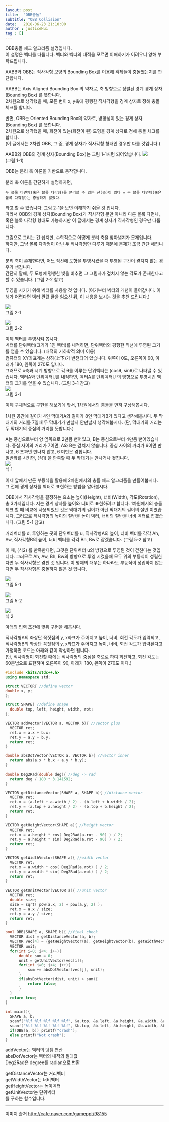 ```yaml
---
layout: post
title:  "OBB충돌"
subtitle: "OBB Collision"
date:   2018-06-23 21:10:00
author : justiceHui
tag : []
---
```


OBB충돌 체크 알고리즘 설명입니다.<br>
이 설명은 벡터를 다룹니다. 벡터와 벡터의 내적을 모르면 이해하기가 어려우니 양해 부탁드립니다.<br>

AABB와 OBB는 직사각형 모양의 Bounding Box를 이용해 객체들이 충돌했는지를 판단합니다.<br>

AABB는 Axis Aligned Bounding Box 의 약자로, 축 방향으로 정렬된 경계 경계 상자(Bounding Box) 를 뜻합니다.<br>
2차원으로 생각했을 때, 모든 변이 x, y축에 평행한 직사각형을 경계 상자로 정해 충돌 체크를 합니다.

반면, OBB는 Oriented Bounding Box의 약자로, 방향성이 있는 경계 상자(Bounding Box) 를 뜻합니다.<br>
2차원으로 생각했을 때, 회전이 있는(회전이 된) 도형을 경계 상자로 정해 충돌 체크를 합니다.<br>
(이 글에서는 2차원 OBB, 그 중, 경계 상자가 직사각형 형태인 경우만 다룰 것입니다.)

AABB와 OBB의 경계 상자(Bounding Box)는 그림 1-1처럼 되어있습니다.
<img src = "blob:https://imgur.com/d07a10df-7702-4465-b54b-46b6b5344abb"><br>
(그림 1-1)

OBB는 분리 축 이론을 기반으로 동작합니다.

분리 축 이론을 간단하게 설명하자면,<br>
```
두 볼록 다면체(혹은 볼록 다각형)를 분리할 수 있는 선(축)이 있다 ⇔ 두 볼록 다면체(혹은 볼록 다각형)는 충돌하지 않았다.
```
라고 할 수 있습니다. 그림 2-1을 보면 이해하기 쉬울 것 입니다.<br>
따라서 OBB의 경계 상자(Bounding Box)가 직사각형 뿐만 아니라 다른 볼록 다면체, 혹은 볼록 다각형 형태도 가능하지만 이 글에서는 경계 상자가 직사각형인 경우만 다룹니다.<br>

그림으로 그리는 건 쉽지만, 수학적으로 어떻게 분리 축을 찾아낼지가 문제입니다.<br>
하지만, 그냥 볼록 다각형이 아닌 두 직사각형만 다루기 때문에 문제가 조금 간단 해집니다.<br>

분리 축이 존재한다면, 어느 직선에 도형을 투영시켰을 때 투영된 구간이 곂치지 않는 경우가 생깁니다.<br>
간단히 말해, 두 도형에 평행한 빛을 비추면 그 그림자가 곂치지 않는 각도가 존재한다고 할 수 있습니다. (그림 2-2 참고)<br>

투영을 시키기 위해 벡터를 사용할 것 입니다. (여기부터 벡터의 개념이 들어갑니다. 이해가 어렵다면 벡터 관련 글을 읽으신 뒤, 이 내용을 보시는 것을 추천 드립니다.)

<img src = "https://i.imgur.com/fzPjORr.png"><br>
그림 2-1

<img src = "https://i.imgur.com/C7i9obX.png"><br>
그림 2-2

이제 벡터를 투영시켜 봅시다.<br>
벡터를 단위벡터(크기가 1인 벡터)를 내적하면, 단위벡터와 평행한 직선에 투영된 크기를 얻을 수 있습니다. (내적의 기하학적 의미 이용)<br>
컴퓨터의 XY좌표계는 상하(上下)가 반전되어 있습니다. 위쪽이 0도, 오른쪽이 90, 아래가 180, 왼쪽이 270도 입니다.<br>
그러므로 x축과 시계 방향으로 각 θ를 이루는 단위벡터는 (cosθ, sinθ)로 나타낼 수 있습니다. 벡터A와 단위벡터U를 내적하면, 벡터A를 단위벡터U 의 방향으로 투영시킨 벡터의 크기를 얻을 수 있습니다. (그림 3-1 참고)<br>
<img src = "https://i.imgur.com/pc3mP7a.png"><br>
그림 3-1

이제 구체적으로 구현을 해보기에 앞서, 1차원에서의 충돌을 먼저 구상해봅시다.<br>

1차원 공간에 길이가 4인 막대기A와 길이가 8인 막대기B가 있다고 생각해봅시다. 두 막대기의 거리를 7일때 두 막대기가 만날지 안만날지 생각해봅시다. (단, 막대기의 거리는 두 막대기의 중심의 거리를 뜻합니다.)<br>

A는 중심으로부터 양 옆쪽으로 2만큼 뻗어있고, B는 중심으로부터 4만큼 뻗어있습니다. 중심 사이의 거리가 7이면, A와 B는 곂치지 않습니다. 중심 사이의 거리가 6이면 만나고, 6 초과면 만나지 않고, 6 미만은 곂칩니다.<br>
일반화를 시키면,  (식1) 을 만족할 때 두 막대기는 만나거나 곂칩니다.<br>
<img src = "https://i.imgur.com/d0Uajj2.png"><br>
식 1

이제 앞에서 만든 부등식을 활용해 2차원에서의 충돌 체크 알고리즘을 만들어봅시다.<br>
그 전에 경계 상자를 벡터로 표현하는 방법을 알아봅시다.<br>

OBB에서 직사각형을 결정하는 요소는 높이(Height), 너비(Width), 각도(Rotation), 총 3가지입니다. 저는 경계 상자를 높이와 너비로 표현하려고 합니다. 1차원에서의 충돌 체크 할 때 비교에 사용되었던 것은 막대기의 길이가 아닌 막대기의 길이의 절반 이였습니다. 그러므로 직사각형의 높이의 절반을 높이 벡터, 너비의 절반을 너비 벡터로 잡겠습니다. (그림 5-1 참고)

거리벡터를 d, 투영하는 곳의 단위벡터를 u, 직사각형A의 높이, 너비 벡터를 각각 Ah, Aw, 직사각형B의 높이, 너비 벡터를 각각 Bh, Bw로 잡겠습니다. (그림 5-2 참고)

이 때,  (식2) 를 만족한다면, 그것은 단위벡터 u의 방향으로 투영된 것이 곂친다는 것입니다. 그러므로 Ah, Aw, Bh, Bw의 방향으로 투영 시켰을때 모두 위의 부등식이 성립한다면 두 직사각형은 곂친 것 입니다. 이 명제의 대우는 하나라도 부등식이 성립하지 않는다면  두 직사각형은 충돌하지 않은 것 입니다.

<img src = "https://i.imgur.com/uDlLXnp.png"><br>
그림 5-1

<img src = "https://i.imgur.com/KENLUsv.png"><br>
그림 5-2

<img src = "https://i.imgur.com/BwMyt1Y.png"><br>
식 2

아래의 입력 조건에 맞춰 구현을 해봅시다.

직사각형A의 좌상단 꼭짓점의 y, x좌표가 주어지고 높이, 너비, 회전 각도가 입력되고,<br>
직사각형B의 좌상단 꼭짓점의 y, x좌표가 주어지고 높이, 너비, 회전 각도가 입력된다고 가정하면 코드는 아래와 같이 작성하면 됩니다.<br>
(단, 직사각형이 회전할 때에는 직사각형의 중심을 축으로 하여 회전하고, 회전 각도는 60분법으로 표현하며 오른쪽이 90, 아래가 180, 왼쪽이 270도 이다.)

```cpp
#include <bits/stdc++.h>
using namespace std;

struct VECTOR{ //define vector
double x, y;
};

struct SHAPE{ //define shape
  double top, left, height, width, rot;
};

VECTOR addVector(VECTOR a, VECTOR b){ //vector plus
  VECTOR ret;
  ret.x = a.x + b.x;
  ret.y = a.y + b.y;
  return ret;
}

double absDotVector(VECTOR a, VECTOR b){ //vector inner
  return abs(a.x * b.x + a.y * b.y);
}

double Deg2Rad(double deg){ //deg -> rad
  return deg / 180 * 3.141592;
}

VECTOR getDistanceVector(SHAPE a, SHAPE b){ //distance vector
  VECTOR ret;
  ret.x = (a.left + a.width / 2) - (b.left + b.width / 2);
  ret.y = (a.top + a.height / 2) - (b.top + b.height / 2);
  return ret;
}

VECTOR getHeightVector(SHAPE a){ //height vector
  VECTOR ret;
  ret.x = a.height * cos( Deg2Rad(a.rot - 90) ) / 2;
  ret.y = a.height * sin( Deg2Rad(a.rot - 90) ) / 2;
  return ret;
}

VECTOR getWidthVector(SHAPE a){ //width vector
  VECTOR ret;
  ret.x = a.width * cos( Deg2Rad(a.rot) ) / 2;
  ret.y = a.width * sin( Deg2Rad(a.rot) ) / 2;
  return ret;
}

VECTOR getUnitVector(VECTOR a){ //unit vector
  VECTOR ret;
  double size;
  size = sqrt( pow(a.x, 2) + pow(a.y, 2) );
  ret.x = a.x / size;
  ret.y = a.y / size;
  return ret;
}

bool OBB(SHAPE a, SHAPE b){ //final check
  VECTOR dist = getDistanceVector(a, b);
  VECTOR vec[4] = {getHeightVector(a), getHeightVector(b), getWidthVector(a), getWidthVector(b)};
  VECTOR unit;
  for(int i=0; i<4; i++){
      double sum = 0;
      unit = getUnitVector(vec[i]);
      for(int j=0; j<4; j++){
          sum += absDotVector(vec[j], unit);
      }
      if(absDotVector(dist, unit) > sum){
          return false;
      }
  }
  return true;
}

int main(){
  SHAPE a, b;
  scanf("%lf %lf %lf %lf %lf", &a.top, &a.left, &a.height, &a.width, &a.rot);
  scanf("%lf %lf %lf %lf %lf", &b.top, &b.left, &b.height, &b.width, &b.rot);
  if(OBB(a, b)) printf("crash");
  else printf("Not crash");
}
```

addVector는 벡터의 덧셈 연산<br>
absDotVector는 벡터의 내적의 절대값<br>
Deg2Rad은 degree를 radian으로 변환<br>

getDistanceVector는 거리벡터<br>
getWidthVector는 너비벡터<br>
getHeightVector는 높이벡터<br>
getUnitVector는 단위벡터<br>
를 구하는 함수입니다.

<hr>

이미지 출처 http://cafe.naver.com/gameppt/98155
